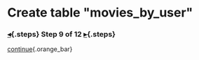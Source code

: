 <div class="top">

# Create table "movies_by_user"
### [◂](command:katapod.loadPage?step8){.steps} Step 9 of 12 [▸](command:katapod.loadPage?step10){.steps}
</div>



[continue](command:katapod.loadPage?step10){.orange_bar}
